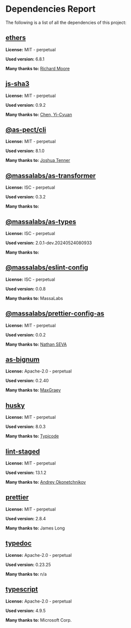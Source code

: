 # Dependencies Report

The following is a list of all the dependencies of this project:
## [ethers](git://github.com/ethers-io/ethers.js.git)

**License:** MIT - perpetual

**Used version:** 6.8.1

**Many thanks to:** [Richard Moore](me@ricmoo.com)

## [js-sha3](git+https://github.com/emn178/js-sha3.git)

**License:** MIT - perpetual

**Used version:** 0.9.2

**Many thanks to:** [Chen, Yi-Cyuan](emn178@gmail.com)

## [@as-pect/cli](git+https://github.com/jtenner/as-pect.git#master)

**License:** MIT - perpetual

**Used version:** 8.1.0

**Many thanks to:** [Joshua Tenner](tenner.joshua@gmail.com)

## [@massalabs/as-transformer](https://registry.npmjs.org/@massalabs/as-transformer/-/as-transformer-0.3.2.tgz)

**License:** ISC - perpetual

**Used version:** 0.3.2

**Many thanks to:** 

## [@massalabs/as-types](https://registry.npmjs.org/@massalabs/as-types/-/as-types-2.0.1-dev.20240524080933.tgz)

**License:** ISC - perpetual

**Used version:** 2.0.1-dev.20240524080933

**Many thanks to:** 

## [@massalabs/eslint-config](git+https://github.com/massalabs/eslint-config.git)

**License:** ISC - perpetual

**Used version:** 0.0.8

**Many thanks to:** MassaLabs

## [@massalabs/prettier-config-as](git+https://github.com/massalabs/prettier-config-as.git)

**License:** MIT - perpetual

**Used version:** 0.0.2

**Many thanks to:** [Nathan SEVA](ns@massa.net)

## [as-bignum](https://github.com/MaxGraey/as-bignum.git)

**License:** Apache-2.0 - perpetual

**Used version:** 0.2.40

**Many thanks to:** [MaxGraey](maxgraey@gmail.com)

## [husky](git+https://github.com/typicode/husky.git)

**License:** MIT - perpetual

**Used version:** 8.0.3

**Many thanks to:** [Typicode](typicode@gmail.com)

## [lint-staged](git+https://github.com/okonet/lint-staged.git)

**License:** MIT - perpetual

**Used version:** 13.1.2

**Many thanks to:** [Andrey Okonetchnikov](andrey@okonet.ru)

## [prettier](git+https://github.com/prettier/prettier.git)

**License:** MIT - perpetual

**Used version:** 2.8.4

**Many thanks to:** James Long

## [typedoc](git://github.com/TypeStrong/TypeDoc.git)

**License:** Apache-2.0 - perpetual

**Used version:** 0.23.25

**Many thanks to:** n/a

## [typescript](git+https://github.com/Microsoft/TypeScript.git)

**License:** Apache-2.0 - perpetual

**Used version:** 4.9.5

**Many thanks to:** Microsoft Corp.


